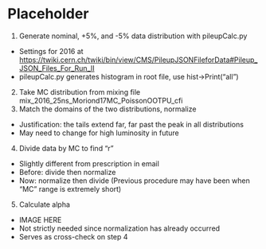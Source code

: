 # Placeholder
1. Generate nominal, +5%, and -5% data distribution with pileupCalc.py
  * Settings for 2016 at https://twiki.cern.ch/twiki/bin/view/CMS/PileupJSONFileforData#Pileup_JSON_Files_For_Run_II
  * pileupCalc.py generates histogram in root file, use hist->Print(“all”) 
2. Take MC distribution from mixing file mix_2016_25ns_Moriond17MC_PoissonOOTPU_cfi
3. Match the domains of the two distributions, normalize
  * Justification: the tails extend far, far past the peak in all distributions
  * May need to change for high luminosity in future
4. Divide data by MC to find “r”
  * Slightly different from prescription in email
  * Before: divide then normalize
  * Now: normalize then divide (Previous procedure may have been when “MC” range is extremely short)
5. Calculate alpha
  * IMAGE HERE
  * Not strictly needed since normalization has already occurred
  * Serves as cross-check on step 4
